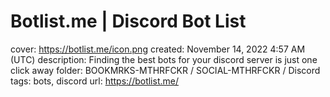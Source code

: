 # Botlist.me | Discord Bot List

cover: https://botlist.me/icon.png
created: November 14, 2022 4:57 AM (UTC)
description: Finding the best bots for your discord server is just one click away
folder: BOOKMRKS-MTHRFCKR / SOCIAL-MTHRFCKR / Discord
tags: bots, discord
url: https://botlist.me/
